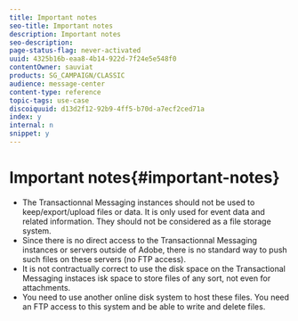 ```yaml
---
title: Important notes
seo-title: Important notes
description: Important notes
seo-description: 
page-status-flag: never-activated
uuid: 4325b16b-eaa8-4b14-922d-7f24e5e548f0
contentOwner: sauviat
products: SG_CAMPAIGN/CLASSIC
audience: message-center
content-type: reference
topic-tags: use-case
discoiquuid: d13d2f12-92b9-4ff5-b70d-a7ecf2ced71a
index: y
internal: n
snippet: y
---
```


# Important notes{#important-notes}

* The Transactionnal Messaging instances should not be used to keep/export/upload files or data. It is only used for event data and related information. They should not be considered as a file storage system.
* Since there is no direct access to the Transactionnal Messaging instances or servers outside of Adobe, there is no standard way to push such files on these servers (no FTP access). 
* It is not contractually correct to use the disk space on the Transactional Messaging instaces isk space to store files of any sort, not even for attachments. 
* You need to use another online disk system to host these files. You need an FTP access to this system and be able to write and delete files.

